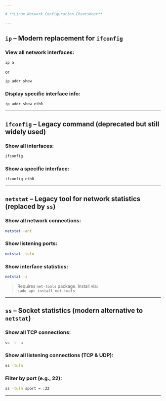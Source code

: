 ```yaml
---

# **Linux Network Configuration Cheatsheet**

---
```


## `ip` – Modern replacement for `ifconfig`

### View all network interfaces:
```bash
ip a
```
or
```bash
ip addr show
```

### Display specific interface info:
```bash
ip addr show eth0
```
---

## `ifconfig` – Legacy command (deprecated but still widely used)

### Show all interfaces:
```bash
ifconfig
```

### Show a specific interface:
```bash
ifconfig eth0
```
---

## `netstat` – Legacy tool for network statistics (replaced by `ss`)

### Show all network connections:
```bash
netstat -ant
```

### Show listening ports:
```bash
netstat -tuln
```
### Show interface statistics:
```bash
netstat -i
```

> Requires `net-tools` package. Install via:  
> `sudo apt install net-tools`

---

## `ss` – Socket statistics (modern alternative to `netstat`)

### Show all TCP connections:
```bash
ss -t -a
```

### Show all listening connections (TCP & UDP):
```bash
ss -tuln
```

### Filter by port (e.g., 22):
```bash
ss -tuln sport = :22
```

---
